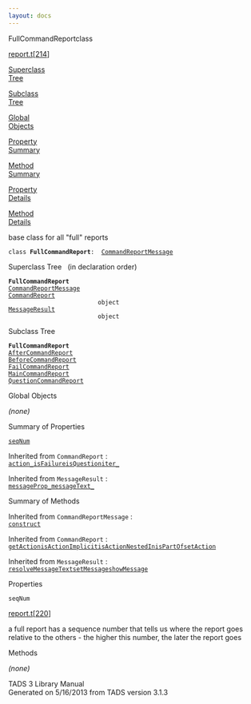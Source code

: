 ```yaml
---
layout: docs
---
```

<span class="title">FullCommandReport</span><span class="type">class</span>

[report.t](../file/report.t.html)\[[214](../source/report.t.html#214)\]

[Superclass  
Tree](#_SuperClassTree_)

[Subclass  
Tree](#_SubClassTree_)

[Global  
Objects](#_ObjectSummary_)

[Property  
Summary](#_PropSummary_)

[Method  
Summary](#_MethodSummary_)

[Property  
Details](#_Properties_)

[Method  
Details](#_Methods_)



base class for all "full" reports

`class `**`FullCommandReport`**` :   `[`CommandReportMessage`](../object/CommandReportMessage.html)



<span id="_SuperClassTree_"></span>



<span class="hdln">Superclass Tree</span>   (in declaration order)



**`FullCommandReport`**  
[`CommandReportMessage`](../object/CommandReportMessage.html)  
[`CommandReport`](../object/CommandReport.html)  
`                         object`  
[`MessageResult`](../object/MessageResult.html)  
`                         object`  
<span id="_SubClassTree_"></span>



<span class="hdln">Subclass Tree</span>  



**`FullCommandReport`**  
[`AfterCommandReport`](../object/AfterCommandReport.html)  
[`BeforeCommandReport`](../object/BeforeCommandReport.html)  
[`FailCommandReport`](../object/FailCommandReport.html)  
[`MainCommandReport`](../object/MainCommandReport.html)  
[`QuestionCommandReport`](../object/QuestionCommandReport.html)  
<span id="_ObjectSummary_"></span>



<span class="hdln">Global Objects</span>  



*(none)* <span id="_PropSummary_"></span>



<span class="hdln">Summary of Properties</span>  



[`seqNum`](#seqNum)



Inherited from `CommandReport` :  
[`action_`](../object/CommandReport.html#action_)[`isFailure`](../object/CommandReport.html#isFailure)[`isQuestion`](../object/CommandReport.html#isQuestion)[`iter_`](../object/CommandReport.html#iter_)

Inherited from `MessageResult` :  
[`messageProp_`](../object/MessageResult.html#messageProp_)[`messageText_`](../object/MessageResult.html#messageText_)

<span id="_MethodSummary_"></span>



<span class="hdln">Summary of Methods</span>  





Inherited from `CommandReportMessage` :  
[`construct`](../object/CommandReportMessage.html#construct)

Inherited from `CommandReport` :  
[`getAction`](../object/CommandReport.html#getAction)[`isActionImplicit`](../object/CommandReport.html#isActionImplicit)[`isActionNestedIn`](../object/CommandReport.html#isActionNestedIn)[`isPartOf`](../object/CommandReport.html#isPartOf)[`setAction`](../object/CommandReport.html#setAction)

Inherited from `MessageResult` :  
[`resolveMessageText`](../object/MessageResult.html#resolveMessageText)[`setMessage`](../object/MessageResult.html#setMessage)[`showMessage`](../object/MessageResult.html#showMessage)

<span id="_Properties_"></span>



<span class="hdln">Properties</span>  



<span id="seqNum"></span>

`seqNum`

[report.t](../file/report.t.html)\[[220](../source/report.t.html#220)\]



a full report has a sequence number that tells us where the report goes
relative to the others - the higher this number, the later the report
goes



<span id="_Methods_"></span>



<span class="hdln">Methods</span>  



*(none)*



TADS 3 Library Manual  
Generated on 5/16/2013 from TADS version 3.1.3



